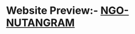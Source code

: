 <h1>Website Preview:- <a href=" https://AayushAggarwal06.github.io/NGO-NUTANGRAM/index.html" >NGO-NUTANGRAM</a></h1>
